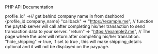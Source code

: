 PHP API Documentation

profile_id"         =>// get behind company name in from dashbord {profile_id:company_name} 
"callback"          =>   "https://example.me", // function the paytab server will call after completing his/her transaction to send transaction data to your server.
"return"            =>   "https://example2.me", // The page where the user will return after completing his/her translation.
"hide_shipping"     =>    true, If set to true , this will make shipping_details optional and it will not be displayed on the paypage. 